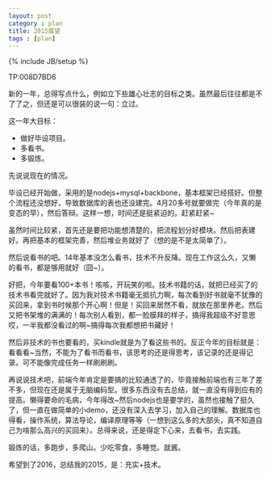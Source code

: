 ```yaml
---
layout: post
category : plan
title: 2015展望
tags : [plan]
---
```

{% include JB/setup %}

TP:008D7BD6

新的一年，总得写点什么，例如立下些雄心壮志的目标之类。虽然最后往往都是不了了之，但还是可以很装的说一句：立过。

这一年大目标：

* 做好毕设项目。
* 多看书。
* 多锻炼。

先说说现在的情况。

毕设已经开始做，采用的是nodejs+mysql+backbone，基本框架已经搭好。但整个流程还没想好，导致数据库的表也还没建完。4月20多号就要做完（今年真的是变态的早），然后答辩。这样一想，时间还是挺紧迫的。赶紧赶紧~

虽然时间比较紧，首先还是要把功能想清楚的，把流程划分好模块。然后把表建好。再把基本的框架完善，然后堆业务就好了（想的是不是太简单了）。

然后说看书的吧。14年基本没怎么看书，技术不升反降。现在工作这么久，又懒的看书，都是够用就好（囧~）。

好把，今年要看100+本书！咳咳，开玩笑的啦。技术书籍的话，就把已经买了的技术书看完就好了。因为我对技术书籍毫无抵抗力啊，每次看到好书就毫不犹豫的买回来，拿到书时候那个开心啊！但是！买回来居然不看，就放在那里养老。然后又把书架堆的满满的！每次别人看到，都一脸膜拜的样子，搞得我超级不好意思哎，一半我都没看过的啊~搞得每次我都想把书藏好！

然后非技术的书也要看的，买kindle就是为了看这些书的。反正今年的目标就是：看看看~当然，不能为了看书而看书，该思考的还是得思考，该记录的还是得记录。可不能像完成任务一样刷刷刷。

再说说技术吧，前端今年肯定是要搞的比较通透了的，毕竟接触前端也有三年了差不多，但现在还是属于无脑编码型。很多东西没有去总结，就一直没有得到应有的提高。懒得要命的毛病，今年得改~然后nodejs也是要学的，虽然也接触了挺久了，但一直在做简单的小demo，还没有深入去学习，加入自己的理解。数据库也得看，操作系统，算法导论，编译原理等等（一想到这么多的大部头，真不知道自己为啥那么高兴的买回来）。总得来说，还是得定下心来，去看书，去实践。

锻炼的话，多跑步，多爬山。少吃零食，多睡觉。就酱。

希望到了2016，总结我的2015，是：充实+技术。
